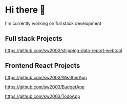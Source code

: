 # Hi there 👋

I'm currently working on full stack development

## Full stack Projects
https://github.com/sw2003/shipping-data-report-webtool

## Frontend React Projects
https://github.com/sw2003/WeatherApp

https://github.com/sw2003/BudgetApp

https://github.com/sw2003/TodoApp

